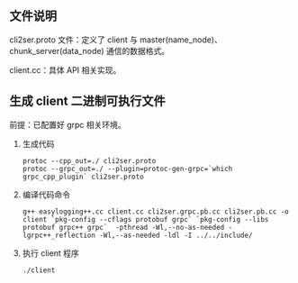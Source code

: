## 文件说明

cli2ser.proto 文件：定义了 client 与 master(name_node)、chunk_server(data_node) 通信的数据格式。

client.cc：具体 API 相关实现。

## 生成 client 二进制可执行文件

前提：已配置好 grpc 相关环境。

1. 生成代码

   ```shell
   protoc --cpp_out=./ cli2ser.proto 
   protoc --grpc_out=./ --plugin=protoc-gen-grpc=`which grpc_cpp_plugin` cli2ser.proto
   ```

2. 编译代码命令

   ```shell
   g++ easylogging++.cc client.cc cli2ser.grpc.pb.cc cli2ser.pb.cc -o client `pkg-config --cflags protobuf grpc` `pkg-config --libs protobuf grpc++ grpc`  -pthread -Wl,--no-as-needed -lgrpc++_reflection -Wl,--as-needed -ldl -I ../../include/

   ```

3. 执行 client 程序

   ```shell
   ./client
   ```

   